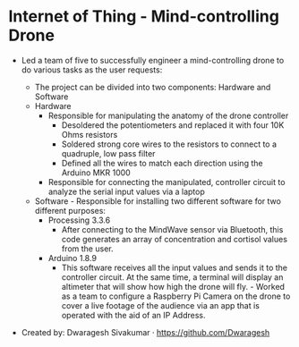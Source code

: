 # Internet of Thing - Mind-controlling Drone
  -	Led a team of five to successfully engineer a mind-controlling drone to do various tasks as the user requests:
    -	The project can be divided into two components: Hardware and Software
      -	Hardware
          -	Responsible for manipulating the anatomy of the drone controller 
             -	Desoldered the potentiometers and replaced it with four 10K Ohms resistors
             -	Soldered strong core wires to the resistors to connect to a quadruple, low pass filter
             -	Defined all the wires to match each direction using the Arduino MKR 1000
          -	Responsible for connecting the manipulated, controller circuit to analyze the serial input values via a laptop
       -	Software
          - Responsible for installing two different software for two different purposes:
             -	Processing 3.3.6
                -	After connecting to the MindWave sensor via Bluetooth, this code generates an array of concentration and cortisol values from the user.
             -	Arduino 1.8.9
                -	This software receives all the input values and sends it to the controller circuit. At the same time, a terminal will display an altimeter that will show how high the drone will fly.
          -	Worked as a team to configure a Raspberry Pi Camera on the drone to cover a live footage of the audience via an app that is operated with the aid of an IP Address.


- Created by: Dwaragesh Sivakumar
  ·	https://github.com/Dwaragesh
